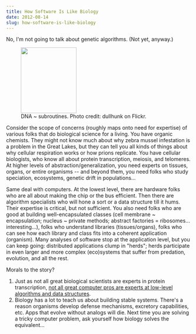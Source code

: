 ```yaml
---
title: How Software Is Like Biology
date: 2012-08-14
slug: how-software-is-like-biology
---
```


No, I'm not going to talk about genetic algorithms. (Not yet, anyway.)

<figure><img class=" " title="DNA" src="http://farm1.staticflickr.com/176/439737660_7505789a45_m_d.jpg" alt="" width="151" height="178" /><figcaption>DNA ~ subroutines. Photo credit: dullhunk on Flickr.</figcaption></figure>

Consider the scope of concerns (roughly maps onto need for expertise) of various folks that do biological science for a living. You have organic chemists. They might not know much about why zebra mussel infestation is a problem in the Great Lakes, but they can tell you all kinds of things about why cellular respiration works or how prions replicate. You have cellular biologists, who know all about protein transcription, meiosis, and telomeres. At higher levels of abstraction/generalization, you need experts on tissues, organs, or entire organisms -- and beyond them, you need folks who study speciation, ecosystems, genetic drift in populations...

Same deal with computers. At the lowest level, there are hardware folks who are all about making the chip or the bus efficient. Then there are algorithm specialists who will hone a sort or a data structure till it hums. Their expertise is critical, but not sufficient. You also need folks who are good at building well-encapsulated classes (cell membrane ~ encapsulation; nucleus ~ private methods; abstract factories = ribosomes... interesting...), folks who understand libraries (tissues/organs), folks who can see how each library and class fits into a coherent application (organism). Many analyses of software stop at the application level, but you can keep going: distributed applications clump in "herds"; herds participate in even larger and more complex (eco)systems that suffer from predation, evolution, and all the rest.

Morals to the story?
<ol>
	<li>Just as not all great biological scientists are experts in protein transcription, <a href="puzzle-solving-not-the-driving-function-of-software-construction.md">not all great computer pros are experts at low-level algorithms and data structures</a>.</li>
	<li>Biology has a lot to teach us about building stable systems. There's a reason organisms develop defense mechanisms, excretory capabilities, etc. Apps that evolve without analogs will die. Next time you are solving a tricky computer problem, ask yourself how biology solves the equivalent...</li>
</ol>
